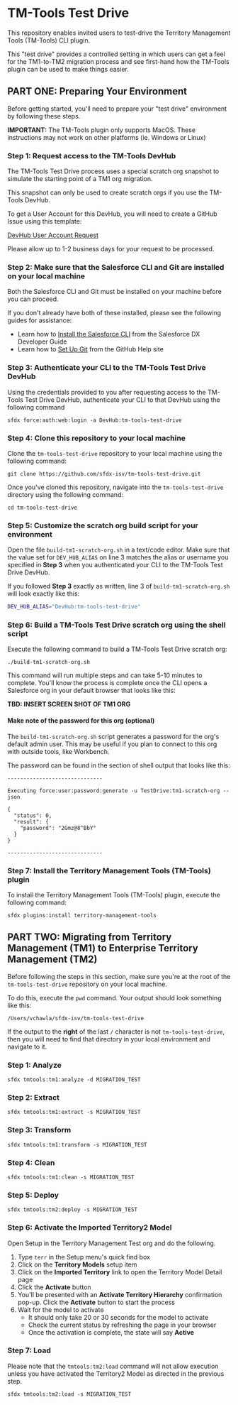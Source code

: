 # TM-Tools Test Drive

This repository enables invited users to test-drive the Territory Management Tools (TM-Tools) CLI plugin. 

This "test drive" provides a controlled setting in which users can get a feel for the TM1-to-TM2 migration process and see first-hand how the TM-Tools plugin can be used to make things easier.

## PART ONE: Preparing Your Environment

Before getting started, you'll need to prepare your "test drive" environment by following these steps.

**IMPORTANT:** The TM-Tools plugin only supports MacOS. These instructions may not work on other platforms (ie. Windows or Linux)

### Step 1: Request access to the TM-Tools DevHub
The TM-Tools Test Drive process uses a special scratch org snapshot to simulate the starting point of a TM1 org migration.

This snapshot can only be used to create scratch orgs if you use the TM-Tools DevHub.

To get a User Account for this DevHub, you will need to create a GitHub Issue using this template:

[DevHub User Account Request](https://github.com/sfdx-isv/tm-tools-test-drive/issues/new?assignees=VivekMChawla&labels=access-request&template=devhub-user-account-request.md&title=DevHub+User+Account+Request)

Please allow up to 1-2 business days for your request to be processed.

### Step 2: Make sure that the Salesforce CLI and Git are installed on your local machine

Both the Salesforce CLI and Git must be installed on your machine before you can proceed. 

If you don't already have both of these installed, please see the following guides for assistance:

* Learn how to [Install the Salesforce CLI](https://developer.salesforce.com/docs/atlas.en-us.sfdx_setup.meta/sfdx_setup/sfdx_setup_install_cli.htm) from the Salesforce DX Developer Guide
* Learn how to [Set Up Git](https://help.github.com/articles/set-up-git/) from the GitHub Help site

### Step 3: Authenticate your CLI to the TM-Tools Test Drive DevHub
Using the credentials provided to you after requesting access to the TM-Tools Test Drive DevHub, authenticate your CLI to that DevHub using the following command

```shell
sfdx force:auth:web:login -a DevHub:tm-tools-test-drive
```

### Step 4: Clone this repository to your local machine
Clone the `tm-tools-test-drive` repository to your local machine using the following command:

```shell
git clone https://github.com/sfdx-isv/tm-tools-test-drive.git
```

Once you've cloned this repository, navigate into the `tm-tools-test-drive` directory using the following command:

```shell
cd tm-tools-test-drive
```

### Step 5: Customize the scratch org build script for your environment

Open the file `build-tm1-scratch-org.sh` in a text/code editor. Make sure that the value set for `DEV_HUB_ALIAS` on line 3 matches the alias or username you specified in **Step 3** when you authenticated your CLI to the TM-Tools Test Drive DevHub.

If you followed **Step 3** exactly as written, line 3 of `build-tm1-scratch-org.sh` will look exactly like this:

```sh
DEV_HUB_ALIAS="DevHub:tm-tools-test-drive"
```

### Step 6: Build a TM-Tools Test Drive scratch org using the shell script

Execute the following command to build a TM-Tools Test Drive scratch org:
```shell
./build-tm1-scratch-org.sh
```

This command will run multiple steps and can take 5-10 minutes to complete.  You'll know the process is complete once the CLI opens a Salesforce org in your default browser that looks like this:

**TBD: INSERT SCREEN SHOT OF TM1 ORG**

#### Make note of the password for this org (optional)
The `build-tm1-scratch-org.sh` script generates a password for the org's default admin user. This may be useful if you plan to connect to this org with outside tools, like Workbench.

The password can be found in the section of shell output that looks like this:

```shell
------------------------------

Executing force:user:password:generate -u TestDrive:tm1-scratch-org --json

{
  "status": 0,
  "result": {
    "password": "2Gmz@8^BbY"
  }
}

------------------------------
```

### Step 7: Install the Territory Management Tools (TM-Tools) plugin

To install the Territory Management Tools (TM-Tools) plugin, execute the following command:

```shell
sfdx plugins:install territory-management-tools
```


## PART TWO: Migrating from Territory Management (TM1) to Enterprise Territory Management (TM2)

Before following the steps in this section, make sure you're at the root of the `tm-tools-test-drive` repository on your local machine.

To do this, execute the `pwd` command. Your output should look something like this:

```shell
/Users/vchawla/sfdx-isv/tm-tools-test-drive
```

If the output to the **right** of the last `/` character is not `tm-tools-test-drive`, then you will need to find that directory in your local environment and navigate to it.


### Step 1: Analyze

<!--Details TBA-->

```shell
sfdx tmtools:tm1:analyze -d MIGRATION_TEST
```

### Step 2: Extract

<!--Details TBA-->

```shell
sfdx tmtools:tm1:extract -s MIGRATION_TEST
```

### Step 3: Transform

<!--Details TBA-->

```shell
sfdx tmtools:tm1:transform -s MIGRATION_TEST
```

### Step 4: Clean

<!--Details TBA-->

```shell
sfdx tmtools:tm1:clean -s MIGRATION_TEST
```

### Step 5: Deploy

<!--Details TBA-->

```shell
sfdx tmtools:tm2:deploy -s MIGRATION_TEST
```

### Step 6: Activate the Imported Territory2 Model

Open Setup in the Territory Management Test org and do the following.

1. Type `terr` in the Setup menu's quick find box
2. Click on the **Territory Models** setup item
3. Click on the **Imported Territory** link to open the Territory Model Detail page
4. Click the **Activate** button
5. You'll be presented with an **Activate Territory Hierarchy** confirmation pop-up. Click the **Activate** button to start the process
6. Wait for the model to activate
    * It should only take 20 or 30 seconds for the model to activate
    * Check the current status by refreshing the page in your browser
    * Once the activation is complete, the state will say **Active**


### Step 7: Load

<!--Details TBA-->

Please note that the `tmtools:tm2:load` command will not allow execution unless you have activated the Territory2 Model as directed in the previous step.

```shell
sfdx tmtools:tm2:load -s MIGRATION_TEST
```
